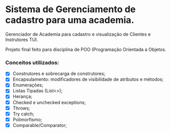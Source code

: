 # Sistema de Gerenciamento de cadastro para uma academia.

Gerenciador de Academia para cadastro e visualização de Clientes e Instrutores TUI.

Projeto final feito para disciplina de POO (Programação Orientada a Objetos.

### Conceitos utilizados:

- [x] Construtores e sobrecarga de construtores;
- [x] Encapsulamento: modificadores de visibilidade de atributos e métodos;
- [x] Enumerações;
- [x] Listas Tipadas (List<>);
- [x] Herança;
- [x] Checked e unchecked exceptions;
- [x] Throws;
- [x] Try catch;
- [x] Polimorfismo;
- [x] Comparable/Comparator;
